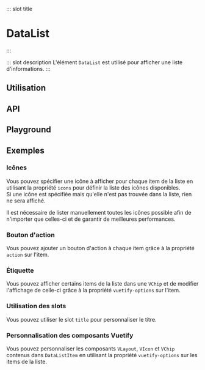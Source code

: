 ::: slot title
# DataList
:::

::: slot description
L'élément `DataList` est utilisé pour afficher une liste d'informations.
:::

## Utilisation

<DocExample
  eager
  file="elements/data-list/examples/data-list"
/>

## API

<DocApi
  :value="['DataList', 'DataListItem', 'DataListLoading']"
  :api="{
    DataList: {
      props: [
        {
          name: 'items',
          required: true,
          type: 'DataListItem[]',
          description: 'La liste des items à afficher.',
          example: '{\n	key: string;\n	value?: string;\n	action?: string;\n	chip?: boolean;\n	icon?: string;\n	options?: Options;\n}'
        },
        {
          name: 'icons',
          value: 'undefined',
          type: 'DataListIcons',
          description: 'La liste des différentes icônes disponibles pour les items.',
          example: '{\n	[key: string]: string;\n}'
        },
        {
          name: 'list-title',
          type: 'string',
          value: 'undefined',
          description: 'Le titre de la liste.'
        },
        {
          name: 'title-class',
          type: 'string',
          value: '\'mb-3 headline\'',
          description: 'Les classes à appliquer sur le titre de la liste.'
        },
        {
          name: 'row',
          type: 'boolean',
          value: 'false',
          description: 'Affiche les items de la liste horizontalement.'
        },
        {
          name: 'flex',
          type: 'boolean',
          value: 'false',
          description: 'Affiche les items en ligne avec passage à la ligne lorsqu\'il n\'y a plus de place disponible.'
        },
        {
          name: 'placeholder',
          type: 'string',
          value: '\'…\'',
          description: 'Le texte à afficher lorsqu\'il n\'y a pas de valeur.'
        },
        {
          name: 'min-width',
          type: 'string',
          value: 'undefined',
          description: 'La largeur minimum du composant.'
        },
        {
          name: 'item-width',
          type: 'string',
          value: '\'200px\'',
          description: 'La largeur de chaque item.'
        },
        {
          name: 'loading',
          type: 'boolean',
          value: 'false',
          description: 'Affiche un état de chargement.'
        },
        {
          name: 'items-number-loading',
          type: 'number',
          value: '1',
          description: 'Le nombre d\'items à afficher lors du chargement.'
        },
        {
          name: 'heading-loading',
          type: 'boolean',
          value: 'false',
          description: 'Affiche un squelette pour le titre pendant le chargement.'
        }
      ],
      slots: [
        {
          name: 'title',
          description: 'Slot pour remplacer le titre par défaut.'
        }
      ],
      events: [
        {
          name: 'click:item-action',
          description: 'Événement émis lorsque l\'utilisateur clique sur le bouton d\'action d\'un item.',
          value: 'itemIndex: number'
        }
      ]
    },
    DataListItem: {
      props: [
        {
          name: 'label',
          type: 'string',
          required: true,
          description: 'Le label de la valeur.'
        },
        {
          name: 'value',
          type: 'string',
          value: 'undefined',
          description: 'La valeur à afficher.'
        },
        {
          name: 'action',
          type: 'string',
          value: 'undefined',
          description: 'Le label du bouton action à afficher.'
        },
        {
          name: 'placeholder',
          type: 'string',
          value: '\'…\'',
          description: 'Le texte à afficher lorsqu\'il n\'y a pas de valeur.'
        },
        {
          name: 'chip',
          type: 'boolean',
          value: 'false',
          description: 'Affiche la valeur dans une `VChip`.'
        },
        {
          name: 'icon',
          type: 'string',
          value: 'undefined',
          description: 'Le nom de l\'icône à afficher.'
        },
        {
          name: 'vuetify-options',
          type: 'Options',
          value: 'undefined',
          description: 'Personnalisation des composants Vuetify en utilisant la directive `customizable`.'
        }
      ],
      slots: [
        {
          name: 'icon',
          description: 'Slot pour remplacer l\'icône.'
        },
        {
          name: 'value',
          description: 'Slot pour remplacer le contenu de l\'item.'
        },
        {
          name: 'action',
          description: 'Slot pour remplacer le contenu de l\'action.'
        }
      ],
      events: [
        {
          name: 'click:action',
          description: 'Événement émis lorsque l\'utilisateur clique sur le bouton d\'action.'
        }
      ]
    },
    DataListLoading: {
      props: [
        {
          name: 'itemsNumber',
          type: 'number',
          value: '1',
          description: 'Le nombre d\'items à afficher pendant le chargement.'
        },
        {
          name: 'heading',
          type: 'boolean',
          value: 'false',
          description: 'Affiche un squelette pour le titre pendant le chargement.'
        },
        {
          name: 'row',
          type: 'boolean',
          value: 'false',
          description: 'Affiche les items de la liste horizontalement.'
        },
        {
          name: 'flex',
          type: 'boolean',
          value: 'false',
          description: 'Affiche les items en ligne avec passage à la ligne lorsqu\'il n\'y a plus de place disponible.'
        },
        {
          name: 'width',
          type: 'string',
          value: '\'200px\'',
          description: 'La largeur de chaque item.'
        }
      ]
    }
  }"
/>

## Playground

<DocExample file="elements/data-list/examples/data-list-playground" />

## Exemples

### Icônes

Vous pouvez spécifier une icône à afficher pour chaque item de la liste en utilisant la propriété `icons` pour définir la liste des icônes disponibles.<br>
Si une icône est spécifiée mais qu'elle n'est pas trouvée dans la liste, rien ne sera affiché.

<DocInfo>

Il est nécessaire de lister manuellement toutes les icônes possible afin de n'importer que celles-ci et de garantir de meilleures performances.

</DocInfo>

<DocExample file="elements/data-list/examples/data-list-icons" />

### Bouton d'action

Vous pouvez ajouter un bouton d'action à chaque item grâce à la propriété `action` sur l'item.

<DocExample file="elements/data-list/examples/data-list-action" />

### Étiquette

Vous pouvez afficher certains items de la liste dans une `VChip` et de modifier l'affichage de celle-ci grâce à la propriété `vuetify-options` sur l'item.

<DocExample file="elements/data-list/examples/data-list-chip" />

### Utilisation des slots

Vous pouvez utiliser le slot `title` pour personnaliser le titre.

<DocExample file="elements/data-list/examples/data-list-slot" />

### Personnalisation des composants Vuetify

Vous pouvez personnaliser les composants `VLayout`, `VIcon` et `VChip` contenus dans `DataListItem` en utilisant la propriété `vuetify-options` sur les items de la liste.

<DocExample file="elements/data-list/examples/data-list-options" />
